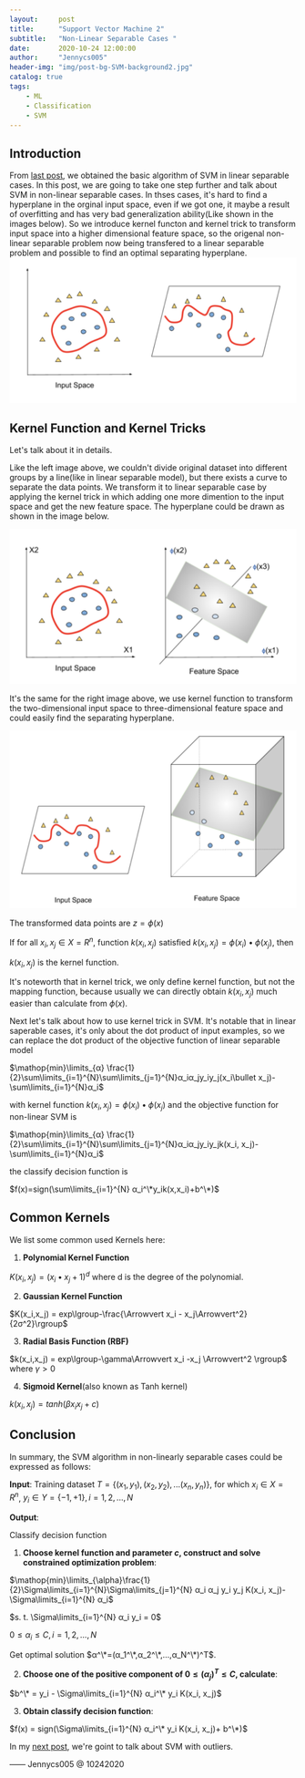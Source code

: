 ```yaml
---
layout:     post
title:      "Support Vector Machine 2"
subtitle:   "Non-Linear Separable Cases "
date:       2020-10-24 12:00:00
author:     "Jennycs005"
header-img: "img/post-bg-SVM-background2.jpg"
catalog: true
tags:
    - ML
    - Classification
    - SVM
---
```


<head>
    <script src="https://cdn.mathjax.org/mathjax/latest/MathJax.js?config=TeX-AMS-MML_HTMLorMML" type="text/javascript"></script>
    <script type="text/x-mathjax-config">
        MathJax.Hub.Config({
            tex2jax: {
            skipTags: ['script', 'noscript', 'style', 'textarea', 'pre'],
            inlineMath: [['$','$']]
            }
        });
    </script>
</head>

## Introduction

From [last post](https://jennycs005.github.io/2020/10/10/Support-Vector-Machine1/), we obtained the basic algorithm of SVM in linear separable cases. In this post, we are going to take one step further and talk about SVM in non-linear separable cases. In thses cases, it's hard to find a hyperplane in the orginal input space, even if we got one, it maybe a result of overfitting and has very bad generalization ability(Like shown in the images below). So we introduce kernel functon and kernel trick to transform input space into a higher dimensional feature space, so the origenal non-linear separable problem now being transfered to a linear separable problem and possible to find an optimal separating hyperplane.
![img](/img/in-post/post-2020-10-24-SVM2/post-SVM2-01.png)


## Kernel Function and Kernel Tricks

Let's talk about it in details.

Like the left image above, we couldn't divide original dataset into different groups by a line(like in linear separable model), but there exists a curve to separate the data points. We transform it to linear separable case by applying the kernel trick in which adding one more dimention to the input space and get the new feature space. The hyperplane could be drawn as shown in the image below.

![img](/img/in-post/post-2020-10-24-SVM2/post-SVM2-02.png)

It's the same for the right image above, we use kernel function to transform the two-dimensional input space to three-dimensional feature space and could easily find the separating hyperplane.

![img](/img/in-post/post-2020-10-24-SVM2/post-SVM2-03.png)

The transformed data points are $z= \phi(x)$

If for all $x_i, x_j\in X=R^n$, function $k(x_i, x_j)$ satisfied $k(x_i,x_j)=\phi(x_i)\bullet \phi(x_j)$, then

$k(x_i, x_j)$ is the kernel function.

It's noteworth that in kernel trick, we only define kernel function, but not the mapping function, because usually  we can directly obtain $k(x_i, x_j)$ much easier than calculate from $\phi(x)$.

Next let's talk about how to use kernel trick in SVM. It's notable that in linear saperable cases, it's only about the dot product of input examples, so we can replace the dot product of the objective function of linear separable model

$\mathop{min}\limits_{α} \frac{1}{2}\sum\limits_{i=1}^{N}\sum\limits_{j=1}^{N}α_iα_jy_iy_j(x_i\bullet x_j)-\sum\limits_{i=1}^{N}α_i$ 

with kernel function $k(x_i,x_j)=\phi(x_i)\bullet \phi(x_j)$ and the objective function for non-linear SVM is

$\mathop{min}\limits_{α} \frac{1}{2}\sum\limits_{i=1}^{N}\sum\limits_{j=1}^{N}α_iα_jy_iy_jk(x_i, x_j)-\sum\limits_{i=1}^{N}α_i$

the classify decision function is

$f(x)=sign(\sum\limits_{i=1}^{N} α_i^\*y_ik(x,x_i)+b^\*)$

## Common Kernels

We list some common used Kernels here:

1. **Polynomial Kernel Function** 

$K(x_i,x_j) = (x_i\bullet x_j+1)^d$ 
where d is the degree of the polynomial.

2. **Gaussian Kernel Function** 

$K(x_i,x_j) = exp\lgroup-\frac{\Arrowvert x_i - x_j\Arrowvert^2}{2σ^2}\rgroup$

3. **Radial Basis Function (RBF)**

$k(x_i,x_j) = exp\lgroup-\gamma\Arrowvert x_i -x_j \Arrowvert^2 \rgroup$
where $\gamma > 0$

4. **Sigmoid Kernel**(also known as Tanh kernel)

$k(x_i,x_j) = tanh(\beta x_i x_j + c)$

## Conclusion

In summary, the SVM algorithm in non-linearly separable cases could be expressed as follows:

**Input**: 
Training dataset $T = \lbrace(x_1,y_1),(x_2,y_2),...(x_n,y_n)\rbrace$, for which $x_i \in X=R^n$, $y_i \in Y=\lbrace-1, +1\rbrace, i = 1,2,...,N$

**Output**:

Classify decision function

1. **Choose kernel function and parameter $c$, construct and solve constrained optimization problem**:

$\mathop{min}\limits_{\alpha}\frac{1}{2}\Sigma\limits_{i=1}^{N}\Sigma\limits_{j=1}^{N} α_i α_j y_i y_j K(x_i, x_j)-\Sigma\limits_{i=1}^{N} α_i$     

$s. t.  \Sigma\limits_{i=1}^{N} α_i y_i = 0$

$0 \leqslant α_i \leqslant C, i = 1, 2, ..., N$

Get optimal solution $α^\*=(α_1^\*,α_2^\*,...,α_N^\*)^T$.

2. **Choose one of the positive component of $0 \leqslant (α_j)^T \leqslant C$, calculate**:

$b^\* = y_i - \Sigma\limits_{i=1}^{N} α_i^\* y_i K(x_i, x_j)$


3. **Obtain classify decision function**:

$f(x) = sign(\Sigma\limits_{i=1}^{N} α_i^\* y_i K(x_i, x_j)+ b^\*)$


In my [next post](https://jennycs005.github.io/2020/10/24/Support-Vector-Machine3/), we're goint to talk about SVM with outliers.

—— Jennycs005 @ 10242020
